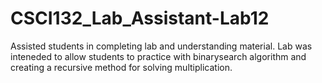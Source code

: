 # CSCI132_Lab_Assistant-Lab12
Assisted students in completing lab and understanding material. Lab was inteneded to allow students to practice with binarysearch algorithm and creating
a recursive method for solving multiplication.
